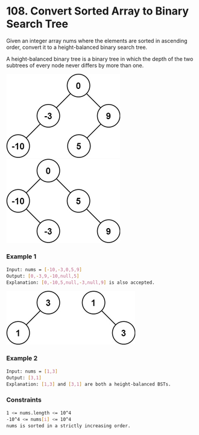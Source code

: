 # 108. Convert Sorted Array to Binary Search Tree

Given an integer array nums where the elements are sorted in ascending order, convert it to a height-balanced binary search tree.

A height-balanced binary tree is a binary tree in which the depth of the two subtrees of every node never differs by more than one.

[![Tree1](btree1.jpg)![Tree2](btree2.jpg)]()
### Example 1
```sh
Input: nums = [-10,-3,0,5,9]
Output: [0,-3,9,-10,null,5]
Explanation: [0,-10,5,null,-3,null,9] is also accepted.
```

[![Tree3](btree.jpg)]()
### Example 2
```sh
Input: nums = [1,3]
Output: [3,1]
Explanation: [1,3] and [3,1] are both a height-balanced BSTs.
```

### Constraints
```sh
1 <= nums.length <= 10^4
-10^4 <= nums[i] <= 10^4
nums is sorted in a strictly increasing order.
```
